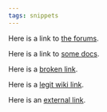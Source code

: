 ```yaml
---
tags: snippets
---
```


Here is a link to [the forums](/forums).

Here is a link to [some docs](/products/wikitext/doc/index.html).

Here is a [broken link](/random-crap).

Here is a [legit wiki link](/wiki).

Here is an [external link](https://github.com/).
